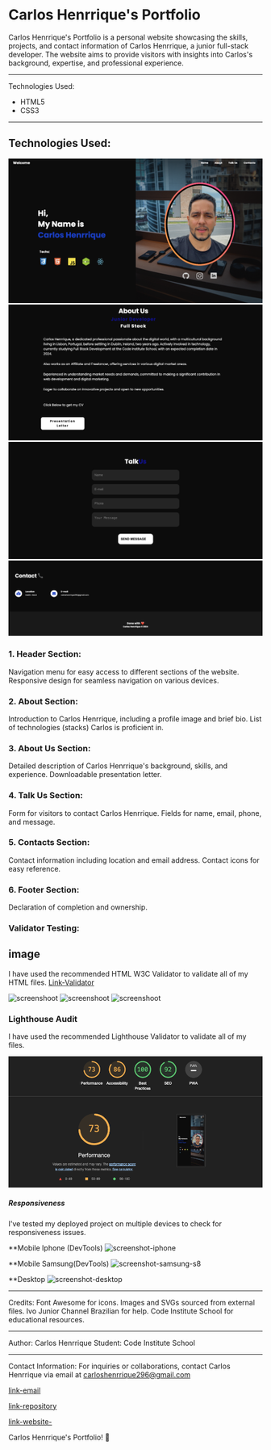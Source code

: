 
# Carlos Henrrique's Portfolio

Carlos Henrrique's Portfolio is a personal website showcasing the skills, projects, and contact information of Carlos Henrrique, a junior full-stack developer. The website aims to provide visitors with insights into Carlos's background, expertise, and professional experience.

---

Technologies Used:

- HTML5
- CSS3

---

## Technologies Used:

![screenshoot](./assets/img/screen-top-website.png)
![screenshoot](./assets/img/screen-about-website.png)
![screenshoot](./assets/img/screen-form-website.png)
![screenshoot](./assets/img/screen-footer-website.png)

### 1. Header Section:

Navigation menu for easy access to different sections of the website.
Responsive design for seamless navigation on various devices.

### 2. About Section:

Introduction to Carlos Henrrique, including a profile image and brief bio.
List of technologies (stacks) Carlos is proficient in.

### 3. About Us Section:

Detailed description of Carlos Henrrique's background, skills, and experience.
Downloadable presentation letter.

### 4. Talk Us Section:

Form for visitors to contact Carlos Henrrique.
Fields for name, email, phone, and message.

### 5. Contacts Section:

Contact information including location and email address.
Contact icons for easy reference.

### 6. Footer Section:

Declaration of completion and ownership.


### Validator Testing:

## image
I have used the recommended HTML W3C Validator to validate all of my HTML files.
[Link-Validator](https://validator.w3.org/)

![screenshoot](./assets/img/screen-shot-top-validator-w3)
![screenshoot](./assets/img/screen-shot-middle-validator-w3)
![screenshoot](./assets/img/screen-shot-final-validator-w3)


### Lighthouse Audit
I have used the recommended Lighthouse Validator to validate all of my files.

![screenshoot](./assets/img/screen-validator-front.png)


##### Responsiveness
I've tested my deployed project on multiple devices to check for responsiveness issues.

**Mobile Iphone (DevTools)
![screenshot-iphone](./assets/img/screen-shot-iphone-14)

**Mobile Samsung(DevTools)
![screenshot-samsung-s8](./assets/img/screen-shot-samsung-s8)

**Desktop
![screenshot-desktop](./assets/img/screen-shot-desktop)


---

Credits:
Font Awesome for icons.
Images and SVGs sourced from external files.
Ivo Junior Channel Brazilian for help.
Code Institute School for educational resources.


---
Author:
Carlos Henrrique
Student: Code Institute School

---

Contact Information:
For inquiries or collaborations, 
contact Carlos Henrrique via email at carloshenrrique296@gmail.com

[link-email](carloshenrrique296@gmail.com)

[link-repository](https://github.com/soucarloshenrrique/project01code.git)

[link-website-](https://portfolio-chv-project1.netlify.app/)

Carlos Henrrique's Portfolio! 🚀
